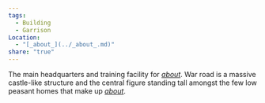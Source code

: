 ```yaml
---
tags:
  - Building
  - Garrison
Location:
  - "[_about_](../_about_.md)"
share: "true"
---
```


The main headquarters and training facility for [_about_](../../../../Peoples%20&%20Factions/The%20Aegis%20Legion/_about_.md). War road is a massive castle-like structure and the central figure standing tall amongst the few low peasant homes that make up [_about_](../_about_.md).